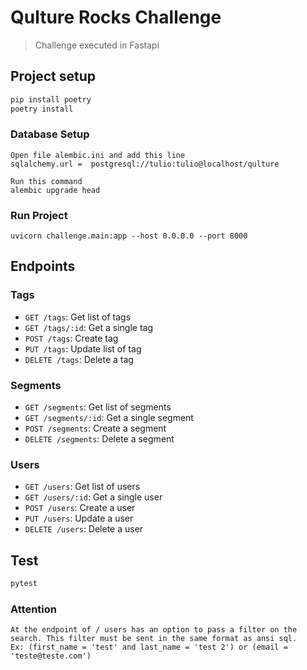 # Qulture Rocks Challenge

> Challenge executed in Fastapi

## Project setup
```sh
pip install poetry
poetry install
```

### Database Setup
```
Open file alembic.ini and add this line
sqlalchemy.url =  postgresql://tulio:tulio@localhost/qulture

Run this command 
alembic upgrade head
```

### Run Project
```
uvicorn challenge.main:app --host 0.0.0.0 --port 8000
```

## Endpoints

### Tags
- `GET /tags`: Get list of tags
- `GET /tags/:id`: Get a single tag
- `POST /tags`: Create tag
- `PUT /tags`: Update list of tag
- `DELETE /tags`: Delete a tag

### Segments
- `GET /segments`: Get list of segments
- `GET /segments/:id`: Get a single segment
- `POST /segments`: Create a segment
- `DELETE /segments`: Delete a segment

### Users
- `GET /users`: Get list of users
- `GET /users/:id`: Get a single user
- `POST /users`: Create a user 
- `PUT /users`: Update a user
- `DELETE /users`: Delete a user

## Test

```sh
pytest
```

### Attention
``` 
At the endpoint of / users has an option to pass a filter on the search. This filter must be sent in the same format as ansi sql. 
Ex: (first_name = 'test' and last_name = 'test 2') or (email = 'teste@teste.com')
```